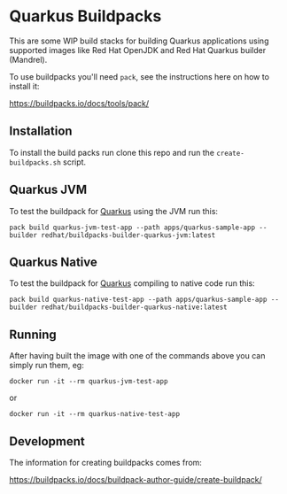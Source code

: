 # Quarkus Buildpacks

This are some WIP build stacks for building Quarkus applications using supported images like Red Hat OpenJDK and Red Hat Quarkus builder (Mandrel).

To use buildpacks you'll need `pack`, see the instructions here on how to install it:

https://buildpacks.io/docs/tools/pack/


## Installation

To install the build packs run clone this repo and run the `create-buildpacks.sh` script.


## Quarkus JVM

To test the buildpack for [Quarkus](https://quarkus.io) using the JVM run this:

```
pack build quarkus-jvm-test-app --path apps/quarkus-sample-app --builder redhat/buildpacks-builder-quarkus-jvm:latest
```

## Quarkus Native

To test the buildpack for [Quarkus](https://quarkus.io) compiling to native code run this:

```
pack build quarkus-native-test-app --path apps/quarkus-sample-app --builder redhat/buildpacks-builder-quarkus-native:latest
```

## Running

After having built the image with one of the commands above you can simply run them, eg:

```
docker run -it --rm quarkus-jvm-test-app
```

or

```
docker run -it --rm quarkus-native-test-app
```

## Development

The information for creating buildpacks comes from:

https://buildpacks.io/docs/buildpack-author-guide/create-buildpack/
